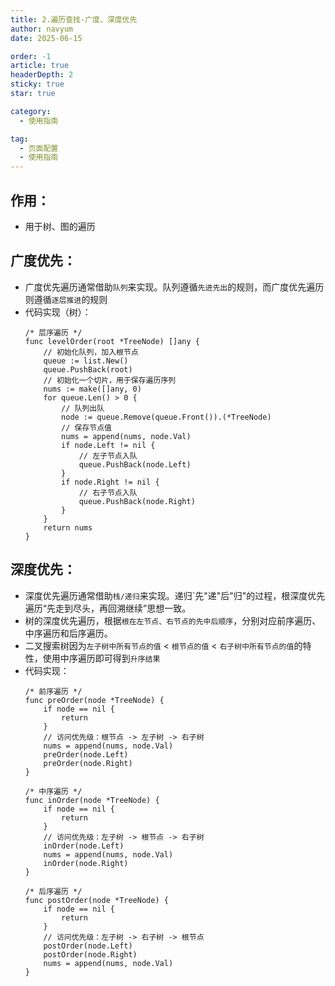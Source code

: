 ```yaml
---
title: 2.遍历查找-广度、深度优先
author: navyum
date: 2025-06-15

order: -1
article: true
headerDepth: 2
sticky: true
star: true

category:
  - 使用指南

tag:
  - 页面配置
  - 使用指南
---
```


## 作用：
* 用于树、图的遍历

## 广度优先：
* 广度优先遍历通常借助`队列`来实现。队列遵循`先进先出`的规则，而广度优先遍历则遵循`逐层推进`的规则
* 代码实现（树）：
    ```golang
    /* 层序遍历 */
    func levelOrder(root *TreeNode) []any {
        // 初始化队列，加入根节点
        queue := list.New()
        queue.PushBack(root)
        // 初始化一个切片，用于保存遍历序列
        nums := make([]any, 0)
        for queue.Len() > 0 {
            // 队列出队
            node := queue.Remove(queue.Front()).(*TreeNode)
            // 保存节点值
            nums = append(nums, node.Val)
            if node.Left != nil {
                // 左子节点入队
                queue.PushBack(node.Left)
            }
            if node.Right != nil {
                // 右子节点入队
                queue.PushBack(node.Right)
            }
        }
        return nums
    }
    ```

## 深度优先：
* 深度优先遍历通常借助`栈/递归`来实现。递归`先"递"后"归"的过程，根深度优先遍历“先走到尽头，再回溯继续”思想一致。
* 树的深度优先遍历，根据`根在左节点、右节点的先中后顺序`，分别对应前序遍历、中序遍历和后序遍历。
* 二叉搜索树因为`左子树中所有节点的值` < `根节点的值` < `右子树中所有节点的值`的特性，使用中序遍历即可得到`升序结果`
* 代码实现：
    ```golang
    /* 前序遍历 */
    func preOrder(node *TreeNode) {
        if node == nil {
            return
        }
        // 访问优先级：根节点 -> 左子树 -> 右子树
        nums = append(nums, node.Val)
        preOrder(node.Left)
        preOrder(node.Right)
    }

    /* 中序遍历 */
    func inOrder(node *TreeNode) {
        if node == nil {
            return
        }
        // 访问优先级：左子树 -> 根节点 -> 右子树
        inOrder(node.Left)
        nums = append(nums, node.Val)
        inOrder(node.Right)
    }

    /* 后序遍历 */
    func postOrder(node *TreeNode) {
        if node == nil {
            return
        }
        // 访问优先级：左子树 -> 右子树 -> 根节点
        postOrder(node.Left)
        postOrder(node.Right)
        nums = append(nums, node.Val)
    }
    ```